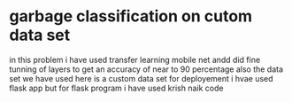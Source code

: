 # garbage classification on cutom data set 
in this problem i have used transfer learning mobile net andd did fine tunning of layers to get an accuracy of near to 90 percentage 
also the data set we have used here is a custom data set 
for deployement i hvae used flask app but for flask program i have used krish naik code 
